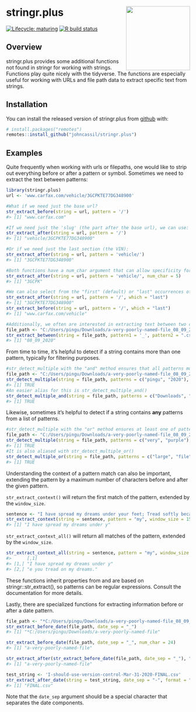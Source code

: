 
<!-- README.md is generated from README.Rmd. Please edit that file -->

# stringr.plus <a href='https://github.com/johncassil/stringr.plus'><img src='man/figures/logo.png' align="right" height="175" /></a>

<!-- badges: start -->

[![Lifecycle:
maturing](https://img.shields.io/badge/lifecycle-maturing-blue.svg)](https://www.tidyverse.org/lifecycle/#maturing)
[![R build
status](https://github.com/johncassil/stringr.plus/workflows/R-CMD-check/badge.svg)](https://github.com/johncassil/stringr.plus/actions)
<!-- badges: end -->

## Overview

stringr.plus provides some additional functions not found in stringr for
working with strings. Functions play quite nicely with the tidyverse.
The functions are especially useful for working with URLs and file path
data to extract specific text from strings.

## Installation

You can install the released version of stringr.plus from
[github](https://github.com) with:

``` r
# install.packages("remotes")
remotes::install_github("johncassil/stringr.plus")
```

## Examples

Quite frequently when working with urls or filepaths, one would like to
strip out everything before or after a pattern or symbol. Sometimes we
need to extract the text between patterns:

``` r
library(stringr.plus)
url <- 'www.carfax.com/vehicle/3GCPKTE77DG348900'

#What if we need just the base url?
str_extract_before(string = url, pattern = '/')
#> [1] "www.carfax.com"
```

``` r
#If we need just the 'slug' (the part after the base url), we can use:
str_extract_after(string = url, pattern = '/')
#> [1] "vehicle/3GCPKTE77DG348900"
```

``` r
#Or if we need just the last section (the VIN):
str_extract_after(string = url, pattern = 'vehicle/')
#> [1] "3GCPKTE77DG348900"
```

``` r
#Both functions have a num_char argument that can allow specificity for how many characters you want returned:
str_extract_after(string = url, pattern = 'vehicle/', num_char = 5)
#> [1] "3GCPK"
```

``` r
#We can also select from the "first" (default) or "last" occurrences of patterns:
str_extract_after(string = url, pattern = '/', which = "last")
#> [1] "3GCPKTE77DG348900"
str_extract_before(string = url, pattern = '/', which = "last")
#> [1] "www.carfax.com/vehicle"
```

``` r
#Additionally, we often are interested in extracting text between two common patterns:
file_path <- "‪C:/Users/pingu/Downloads/a-very-poorly-named-file_08_09_2020.csv"
str_extract_between(string = file_path, pattern1 = '_', pattern2 = ".csv")
#> [1] "08_09_2020"
```

From time to time, it’s helpful to detect if a string contains more than
one pattern, typically for filtering purposes.

``` r
#str_detect_multiple with the "and" method ensures that all patterns must be found to return TRUE:
file_path <- "‪C:/Users/pingu/Downloads/a-very-poorly-named-file_08_09_2020.csv"
str_detect_multiple(string = file_path, patterns = c("pingu", "2020"), method = 'and')
#> [1] TRUE
#An easier alias for this is str_detect_multiple_and()
str_detect_multiple_and(string = file_path, patterns = c("Downloads", "csv"))
#> [1] TRUE
```

Likewise, sometimes it’s helpful to detect if a string contains **any**
patterns from a list of patterns.

``` r
#str_detect_multiple with the "or" method ensures at least one of patterns must be found to return TRUE:
file_path <- "‪C:/Users/pingu/Downloads/a-very-poorly-named-file_08_09_2020.csv"
str_detect_multiple(string = file_path, patterns = c("very", "purple"), method = 'or')
#> [1] TRUE
#It is also aliased with str_detect_multiple_or()
str_detect_multiple_or(string = file_path, patterns = c("large", "file"))
#> [1] TRUE
```

Understanding the context of a pattern match can also be important,
extending the pattern by a maximum number of characters before and after
the given pattern.

`str_extract_context()` will return the first match of the pattern,
extended by the `window_size`.

``` r
sentence <- "I have spread my dreams under your feet; Tread softly because you tread on my dreams."
str_extract_context(string = sentence, pattern = "my", window_size = 15)
#> [1] "I have spread my dreams under y"
```

`str_extract_context_all()` will return all matches of the pattern,
extended by the `window_size`.

``` r
str_extract_context_all(string = sentence, pattern = "my", window_size = 15)
#>      [,1]                             
#> [1,] "I have spread my dreams under y"
#> [2,] "e you tread on my dreams."
```

These functions inherit properties from and are based on
stringr::str\_extract(), so patterns can be regular expressions. Consult
the documentation for more details.

Lastly, there are specialized functions for extracting information
before or after a date pattern.

``` r
file_path <- "*C:/Users/pingu/Downloads/a-very-poorly-named-file_08_09_2020.csv"
str_extract_before_date(file_path, date_sep = "_")
#> [1] "*C:/Users/pingu/Downloads/a-very-poorly-named-file"

str_extract_before_date(file_path, date_sep = "_", num_char = 24)
#> [1] "a-very-poorly-named-file"

str_extract_after(str_extract_before_date(file_path, date_sep = "_"), "Downloads/")
#> [1] "a-very-poorly-named-file"
```

``` r
test_string <- 'I-should-use-version-control-Mar-31-2020-FINAL.csv'
str_extract_after_date(string = test_string, date_sep = "-", format = "mdy-abbr")
#> [1] "FINAL.csv"
```

Note that the `date_sep` argument should be a special character that
separates the date components.
